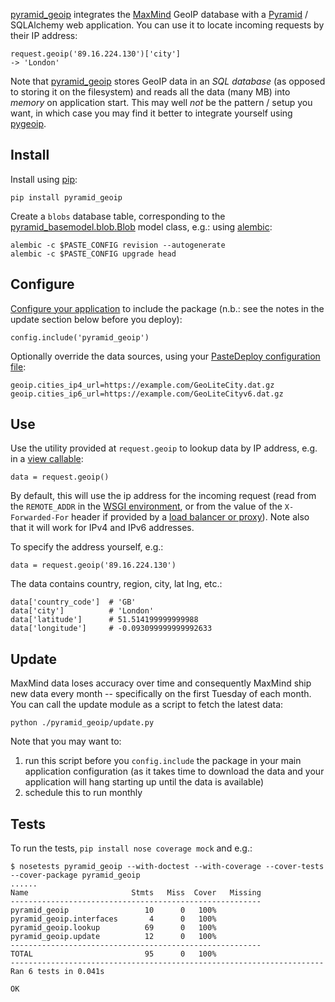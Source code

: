 [pyramid_geoip][] integrates the [MaxMind][] GeoIP database with a [Pyramid][]
/ SQLAlchemy web application. You can use it to locate incoming requests by
their IP address:

    request.geoip('89.16.224.130')['city']
    -> 'London'

Note that [pyramid_geoip][] stores GeoIP data in an *SQL database* (as opposed
to storing it on the filesystem) and reads all the data (many MB) into *memory*
on application start. This may well *not* be the pattern / setup you want, in
which case you may find it better to integrate yourself using [pygeoip][].

## Install

Install using [pip][]:

    pip install pyramid_geoip

Create a `blobs` database table, corresponding to the
[pyramid_basemodel.blob.Blob][] model class, e.g.: using [alembic][]:

    alembic -c $PASTE_CONFIG revision --autogenerate
    alembic -c $PASTE_CONFIG upgrade head

## Configure

[Configure your application][] to include the package (n.b.: see the notes in
the update section below before you deploy):

    config.include('pyramid_geoip')

Optionally override the data sources, using your
[PasteDeploy configuration file][]:

    geoip.cities_ip4_url=https://example.com/GeoLiteCity.dat.gz
    geoip.cities_ip6_url=https://example.com/GeoLiteCityv6.dat.gz

## Use

Use the utility provided at `request.geoip` to lookup data by IP address, e.g.
in a [view callable][]: 
    
    data = request.geoip()

By default, this will use the ip address for the incoming request (read from
the `REMOTE_ADDR` in the [WSGI environment][], or from the value of the
`X-Forwarded-For` header if provided by a [load balancer or proxy][]). Note
also that it will work for IPv4 and IPv6 addresses.

To specify the address yourself, e.g.:

    data = request.geoip('89.16.224.130')
    
The data contains country, region, city, lat lng, etc.:

    data['country_code']  # 'GB'
    data['city']          # 'London'
    data['latitude']      # 51.514199999999988
    data['longitude']     # -0.093099999999992633

## Update

MaxMind data loses accuracy over time and consequently MaxMind ship new data
every month -- specifically on the first Tuesday of each month. You can call
the update module as a script to fetch the latest data:

    python ./pyramid_geoip/update.py

Note that you may want to:

1. run this script before you `config.include` the package in your main
   application configuration (as it takes time to download the data and your
   application will hang starting up until the data is available)
1. schedule this to run monthly

## Tests

To run the tests, `pip install nose coverage mock` and e.g.:

    $ nosetests pyramid_geoip --with-doctest --with-coverage --cover-tests --cover-package pyramid_geoip
    ......
    Name                       Stmts   Miss  Cover   Missing
    --------------------------------------------------------
    pyramid_geoip                 10      0   100%   
    pyramid_geoip.interfaces       4      0   100%   
    pyramid_geoip.lookup          69      0   100%   
    pyramid_geoip.update          12      0   100%   
    --------------------------------------------------------
    TOTAL                         95      0   100%   
    ----------------------------------------------------------------------
    Ran 6 tests in 0.041s
    
    OK


[pyramid_geoip]: https://github.com/thruflo/pyramid_geoip
[MaxMind]: http://www.maxmind.com/en/home
[Pyramid]: http://pyramid.readthedocs.org
[pygeoip]: https://pypi.python.org/pypi/pygeoip
[pip]: http://www.pip-installer.org
[pyramid_basemodel.blob.Blob]: https://github.com/thruflo/pyramid_basemodel/blob/master/src/pyramid_basemodel/blob.py
[alembic]: http://alembic.readthedocs.org/en/latest/tutorial.html#auto-generating-migrations
[Configure your application]: http://pyramid.readthedocs.org/en/latest/narr/configuration.html
[view callable]: http://pyramid.readthedocs.org/en/latest/narr/views.html
[PasteDeploy configuration file]: http://pyramid.readthedocs.org/en/latest/narr/paste.html
[WSGI environment]: http://en.wikipedia.org/wiki/Web_Server_Gateway_Interface
[load balancer or proxy]: http://en.wikipedia.org/wiki/X-Forwarded-For
